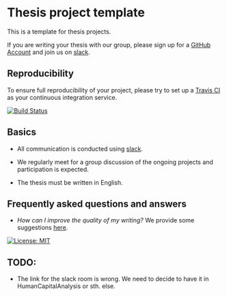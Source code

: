 # Thesis project template

This is a template for thesis projects.

If you are writing your thesis with our group, please sign up for a [GitHub Account](http://github.com) and join us on [slack](https://join.slack.com/t/humancapitalanalysis/shared_invite/enQtNDQ0ODkyODYyODA2LWEyZjdlNWYwYmUyNzlkOWFkNWJkMGI5M2M4ZWUyMThhNWNiMmJhY2ZjY2E4YzE3NGQ5MzcxZTRhN2QxYjgxYWY).

## Reproducibility

To ensure full reproducibility of your project, please try to set up a [Travis CI](https://travis-ci.org) as your continuous integration service.

[![Build Status](https://travis-ci.org/HumanCapitalAnalysis/thesis-project-template.svg?branch=master)](https://travis-ci.org/HumanCapitalAnalysis/thesis-project-template)

## Basics

* All communication is conducted using [slack](https://slack.com).

* We regularly meet for a group discussion of the ongoing projects and participation is expected.

* The thesis must be written in English.

## Frequently asked questions and answers

* *How can I improve the quality of my writing?* We provide some suggestions [here](https://github.com/HumanCapitalAnalysis/general-resources).

[![License: MIT](https://img.shields.io/badge/License-MIT-blue.svg)](HumanCapitalAnalysis/student-project-template/blob/master/LICENSE)

## TODO:

* The link for the slack room is wrong. We need to decide to have it in HumanCapitalAnalysis or sth. else.


